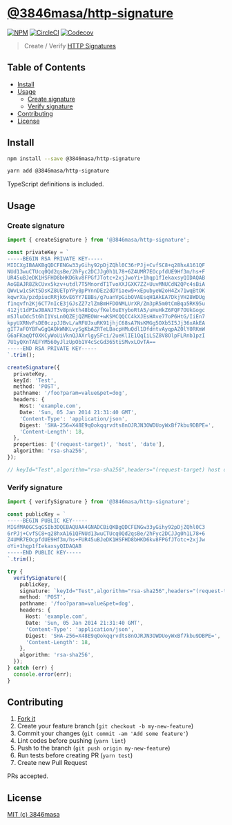 # [@3846masa/http-signature](https://www.npmjs.com/package/@3846masa/http-signature) <!-- omit in toc -->

[![NPM](https://nodei.co/npm/@3846masa/http-signature.png?mini=true)](https://www.npmjs.com/package/@3846masa/http-signature)
[![CircleCI](https://flat.badgen.net/circleci/github/3846masa/http-signature)](https://circleci.com/gh/3846masa/http-signature)
[![Codecov](https://flat.badgen.net/codecov/c/github/3846masa/http-signature)](https://codecov.io/gh/3846masa/http-signature)

> Create / Verify [HTTP Signatures](https://tools.ietf.org/html/draft-cavage-http-signatures-10)

## Table of Contents <!-- omit in toc -->

- [Install](#install)
- [Usage](#usage)
  - [Create signature](#create-signature)
  - [Verify signature](#verify-signature)
- [Contributing](#contributing)
- [License](#license)

## Install

```bash
npm install --save @3846masa/http-signature
```

```bash
yarn add @3846masa/http-signature
```

TypeScript definitions is included.

## Usage

### Create signature

```ts
import { createSignature } from '@3846masa/http-signature';

const privateKey = `
-----BEGIN RSA PRIVATE KEY-----
MIICXgIBAAKBgQDCFENGw33yGihy92pDjZQhl0C36rPJj+CvfSC8+q28hxA161QF
NUd13wuCTUcq0Qd2qsBe/2hFyc2DCJJg0h1L78+6Z4UMR7EOcpfdUE9Hf3m/hs+F
UR45uBJeDK1HSFHD8bHKD6kv8FPGfJTotc+2xjJwoYi+1hqp1fIekaxsyQIDAQAB
AoGBAJR8ZkCUvx5kzv+utdl7T5MnordT1TvoXXJGXK7ZZ+UuvMNUCdN2QPc4sBiA
QWvLw1cSKt5DsKZ8UETpYPy8pPYnnDEz2dDYiaew9+xEpubyeW2oH4Zx71wqBtOK
kqwrXa/pzdpiucRRjk6vE6YY7EBBs/g7uanVpGibOVAEsqH1AkEA7DkjVH28WDUg
f1nqvfn2Kj6CT7nIcE3jGJsZZ7zlZmBmHFDONMLUrXR/Zm3pR5m0tCmBqa5RK95u
412jt1dPIwJBANJT3v8pnkth48bQo/fKel6uEYyboRtA5/uHuHkZ6FQF7OUkGogc
mSJluOdc5t6hI1VsLn0QZEjQZMEOWr+wKSMCQQCC4kXJEsHAve77oP6HtG/IiEn7
kpyUXRNvFsDE0czpJJBvL/aRFUJxuRK91jhjC68sA7NsKMGg5OXb5I5Jj36xAkEA
gIT7aFOYBFwGgQAQkWNKLvySgKbAZRTeLBacpHMuQdl1DfdntvAyqpAZ0lY0RKmW
G6aFKaqQfOXKCyWoUiVknQJAXrlgySFci/2ueKlIE1QqIiLSZ8V8OlpFLRnb1pzI
7U1yQXnTAEFYM560yJlzUpOb1V4cScGd365tiSMvxLOvTA==
-----END RSA PRIVATE KEY-----
`.trim();

createSignature({
  privateKey,
  keyId: 'Test',
  method: 'POST',
  pathname: '/foo?param=value&pet=dog',
  headers: {
    Host: 'example.com',
    Date: 'Sun, 05 Jan 2014 21:31:40 GMT',
    'Content-Type': 'application/json',
    Digest: 'SHA-256=X48E9qOokqqrvdts8nOJRJN3OWDUoyWxBf7kbu9DBPE=',
    'Content-Length': 18,
  },
  properties: ['(request-target)', 'host', 'date'],
  algorithm: 'rsa-sha256',
});

// keyId="Test",algorithm="rsa-sha256",headers="(request-target) host date",signature="qdx+H7PHHDZgy4y/Ahn9Tny9V3GP6YgBPyUXMmoxWtLbHpUnXS2mg2+SbrQDMCJypxBLSPQR2aAjn7ndmw2iicw3HMbe8VfEdKFYRqzic+efkb3nndiv/x1xSHDJWeSWkx3ButlYSuBskLu6kd9Fswtemr3lgdDEmn04swr2Os0="
```

### Verify signature

```ts
import { verifySignature } from '@3846masa/http-signature';

const publicKey = `
-----BEGIN PUBLIC KEY-----
MIGfMA0GCSqGSIb3DQEBAQUAA4GNADCBiQKBgQDCFENGw33yGihy92pDjZQhl0C3
6rPJj+CvfSC8+q28hxA161QFNUd13wuCTUcq0Qd2qsBe/2hFyc2DCJJg0h1L78+6
Z4UMR7EOcpfdUE9Hf3m/hs+FUR45uBJeDK1HSFHD8bHKD6kv8FPGfJTotc+2xjJw
oYi+1hqp1fIekaxsyQIDAQAB
-----END PUBLIC KEY-----
`.trim();

try {
  verifySignature({
    publicKey,
    signature: `keyId="Test",algorithm="rsa-sha256",headers="(request-target) host date",signature="qdx+H7PHHDZgy4y/Ahn9Tny9V3GP6YgBPyUXMmoxWtLbHpUnXS2mg2+SbrQDMCJypxBLSPQR2aAjn7ndmw2iicw3HMbe8VfEdKFYRqzic+efkb3nndiv/x1xSHDJWeSWkx3ButlYSuBskLu6kd9Fswtemr3lgdDEmn04swr2Os0="`,
    method: 'POST',
    pathname: '/foo?param=value&pet=dog',
    headers: {
      Host: 'example.com',
      Date: 'Sun, 05 Jan 2014 21:31:40 GMT',
      'Content-Type': 'application/json',
      Digest: 'SHA-256=X48E9qOokqqrvdts8nOJRJN3OWDUoyWxBf7kbu9DBPE=',
      'Content-Length': 18,
    },
    algorithm: 'rsa-sha256',
  });
} catch (err) {
  console.error(err);
}
```

## Contributing

1. [Fork it](http://github.com/3846masa/http-signature/fork)
2. Create your feature branch (`git checkout -b my-new-feature`)
3. Commit your changes (`git commit -am 'Add some feature'`)
4. Lint codes before pushing (`yarn lint`)
5. Push to the branch (`git push origin my-new-feature`)
6. Run tests before creating PR (`yarn test`)
7. Create new Pull Request

PRs accepted.

## License

[MIT (c) 3846masa](https://github.com/3846masa/http-signature/blob/master/LICENSE)
